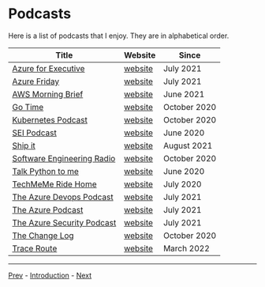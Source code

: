 # Podcasts

Here is a list of podcasts that I enjoy.  They are in alphabetical order.

| Title                                                                                                                      | Website                                                            | Since        |
|----------------------------------------------------------------------------------------------------------------------------|--------------------------------------------------------------------|--------------|
| [Azure for Executive](https://podcasts.apple.com/us/podcast/azure-for-executives/id1428954309)                             | [website](https://azure.microsoft.com/en-us/industries/podcast/)   | July 2021    |
| [Azure Friday](https://podcasts.apple.com/us/podcast/the-azure-security-podcast/id1512476835)                              | [website](https://docs.microsoft.com/en-us/shows/azure-friday/)    | July 2021    |
| [AWS Morning Brief](https://podcasts.apple.com/us/podcast/aws-morning-brief/id1466344305)                                  | [website](https://www.lastweekinaws.com)                           | June 2021    |
| [Go Time](https://podcasts.apple.com/us/podcast/go-time-golang-software-engineering/id1120964487)                          | [website](https://changelog.com/gotime)                            | October 2020 |
| [Kubernetes Podcast](https://podcasts.apple.com/us/podcast/kubernetes-podcast-from-google/id1370049232)                    | [website](https://kubernetespodcast.com)                           | October 2020 |
| [SEI Podcast](https://podcasts.apple.com/us/podcast/software-engineering-institute-sei-podcast-series/id566573552)         | [website](https://www.sei.cmu.edu/publications/podcasts/index.cfm) | June 2020    |
| [Ship it](https://podcasts.apple.com/us/podcast/ship-it-devops-infra-cloud-native/id1570698802)                            | [website](https://changelog.com/shipit)                            | August 2021  |
| [Software Engineering Radio](https://podcasts.apple.com/us/podcast/software-engineering-radio-the-podcast-for/id120906714) | [website](https://www.se-radio.net)                                | October 2020 |
| [Talk Python to me](https://podcasts.apple.com/us/podcast/talk-python-to-me/id979020229)                                   | [website](https://talkpython.fm/home)                              | June 2020    |
| [TechMeMe Ride Home](https://podcasts.apple.com/us/podcast/techmeme-ride-home/id1355212895)                                | [website](https://www.ridehome.info/show/techmeme-ride-home/)      | July 2020    |
| [The Azure Devops Podcast](https://podcasts.apple.com/us/podcast/azure-devops-podcast/id1436639025)                        | [website](http://azuredevopspodcast.clear-measure.com)             | July 2021    |
| [The Azure Podcast](https://podcasts.apple.com/us/podcast/the-azure-podcast/id728193635)                                   | [website](https://azpodcast.azurewebsites.net)                     | July 2021    |
| [The Azure Security Podcast](https://podcasts.apple.com/us/podcast/the-azure-security-podcast/id1512476835)                | [website](https://rss.com/podcasts/azsecpodcast/)                  | July 2021    |
| [The Change Log](https://podcasts.apple.com/us/podcast/the-changelog-software-development-open-source/id341623264)         | [website](https://changelog.com/podcast)                           | October 2020 |
| [Trace Route](https://itunes.apple.com/WebObjects/MZStore.woa/wa/viewPodcast?id=1609696222)                                | [website](https://origins.dev)                                     | March 2022   |

-------

[Prev](history.md) - [Introduction](introduction.md) - [Next](technical-skills.md)